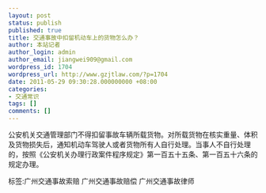 ```yaml
---
layout: post
status: publish
published: true
title: 交通事故中扣留机动车上的货物怎么办？
author: 本站记者
author_login: admin
author_email: jiangwei909@gmail.com
wordpress_id: 1704
wordpress_url: http://www.gzjtlaw.com/?p=1704
date: 2011-05-29 09:30:28.000000000 +08:00
categories:
- 交通常识
tags: []
comments: []
---
```

公安机关交通管理部门不得扣留事故车辆所载货物。对所载货物在核实重量、体积及货物损失后，通知机动车驾驶人或者货物所有人自行处理。当事人不自行处理的，按照《公安机关办理行政案件程序规定》第一百五十五条、第一百五十六条的规定办理。标签:广州交通事故索赔 广州交通事故赔偿 广州交通事故律师
